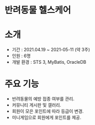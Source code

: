 # 반려동물 헬스케어

# 소개
- 기간 : 2021.04.19 ~ 2021-05-11 (약 3주)
- 인원 : 6명
- 개발 환경 : STS 3, MyBatis, OracleDB

# 주요 기능
- 반려동물의 예방 접종 여부를 관리.
- 커뮤니티 게시판 및 갤러리.
- 회원이 모은 포인트에 따라 등급이 변경.
- 미니게임으로 회원에게 포인트를 제공.
